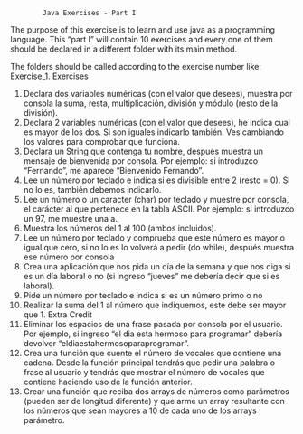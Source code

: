             Java Exercises - Part I

The purpose of this exercise is to learn and use java as a programming language. This “part I”
will contain 10 exercises and every one of them should be declared in a different folder with its
main method.


The folders should be called according to the exercise number like: Exercise_1.
Exercises

1. Declara dos variables numéricas (con el valor que desees), muestra por consola la
   suma, resta, multiplicación, división y módulo (resto de la división).
2. Declara 2 variables numéricas (con el valor que desees), he indica cual es mayor de los
   dos. Si son iguales indicarlo también. Ves cambiando los valores para comprobar que
   funciona.
3. Declara un String que contenga tu nombre, después muestra un mensaje de bienvenida
   por consola. Por ejemplo: si introduzco “Fernando”, me aparece “Bienvenido Fernando”.
4. Lee un número por teclado e indica si es divisible entre 2 (resto = 0). Si no lo es,
   también debemos indicarlo.
5. Lee un número o un caracter (char) por teclado y muestre por consola, el carácter al que
   pertenece en la tabla ASCII. Por ejemplo: si introduzco un 97, me muestre una a.
6. Muestra los números del 1 al 100 (ambos incluidos).
7. Lee un número por teclado y comprueba que este número es mayor o igual que cero, si
   no lo es lo volverá a pedir (do while), después muestra ese número por consola
8. Crea una aplicación que nos pida un día de la semana y que nos diga si es un día
   laboral o no (si ingreso “jueves” me debería decir que si es laboral).
9. Pide un número por teclado e indica si es un número primo o no
10. Realizar la suma del 1 al número que indiquemos, este debe ser mayor que 1.
    Extra Credit
11. Eliminar los espacios de una frase pasada por consola por el usuario. Por ejemplo, si
    ingreso “el dia esta hermoso para programar” debería devolver
    “eldiaestahermosoparaprogramar”.
12. Crea una función que cuente el número de vocales que contiene una cadena.
    Desde la función principal tendrás que pedir una palabra o frase al usuario y tendrás
    que mostrar el número de vocales que contiene haciendo uso de la función anterior.
13. Crear una función que reciba dos arrays de números como parámetros (pueden ser
    de longitud diferente) y que arme un array resultante con los números que sean
    mayores a 10 de cada uno de los arrays parámetro.
